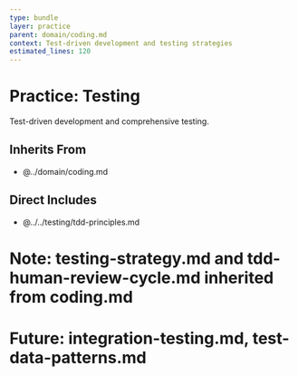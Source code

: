 ```yaml
---
type: bundle
layer: practice
parent: domain/coding.md
context: Test-driven development and testing strategies
estimated_lines: 120
---
```

# Practice: Testing

Test-driven development and comprehensive testing.

## Inherits From
- @../domain/coding.md

## Direct Includes
- @../../testing/tdd-principles.md
# Note: testing-strategy.md and tdd-human-review-cycle.md inherited from coding.md
# Future: integration-testing.md, test-data-patterns.md